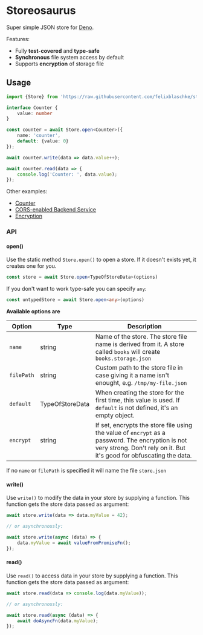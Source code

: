 # Storeosaurus

Super simple JSON store for [Deno](https://deno.land).

Features:

- Fully **test-covered** and **type-safe**
- **Synchronous** file system access by default
- Supports **encryption** of storage file

## Usage

```ts
import {Store} from 'https://raw.githubusercontent.com/felixblaschke/storeosaurus/master/mod.ts';

interface Counter {
    value: number
}

const counter = await Store.open<Counter>({
    name: 'counter',
    default: {value: 0}
});

await counter.write(data => data.value++);

await counter.read(data => {
    console.log('Counter: ', data.value);
});
```

Other examples:

- [Counter](examples/counter.ts)
- [CORS-enabled Backend Service](examples/backend.ts)
- [Encryption](exmaples/encryption.ts)

### API

#### open()

Use the static method `Store.open()` to open a store. If it doesn't exists yet, it creates one for you.

```ts
const store = await Store.open<TypeOfStoreData>(options)
```

If you don't want to work type-safe you can specify `any`:

```ts
const untypedStore = await Store.open<any>(options)
```

**Available options are**

| Option | Type | Description |
| - | - | - |
| `name` | string | Name of the store. The store file name is derived from it. A store called `books` will create `books.storage.json` |
| `filePath` | string | Custom path to the store file in case giving it a name isn't enought, e.g. `/tmp/my-file.json` |
| `default` | TypeOfStoreData | When creating the store for the first time, this value is used. If `default` is not defined, it's an empty object.
| `encrypt` | string | If set, encrypts the store file using the value of `encrypt` as a password. The encryption is not very strong. Don't rely on it. But it's good for obfuscating the data. |


If no `name` or `filePath` is specified it will name the file `store.json`


#### write()

Use `write()` to modify the data in your store by supplying a function. This function gets the store data passed as argument:

```ts
await store.write(data => data.myValue = 42);

// or asynchronously:

await store.write(async (data) => {
    data.myValue = await valueFromPromiseFn();
});
```


#### read()

Use `read()` to access data in your store by supplying a function. This function gets the store data passed as argument:

```ts
await store.read(data => console.log(data.myValue));

// or asynchronously:

await store.read(async (data) => {
    await doAsyncFn(data.myValue);
});
```

